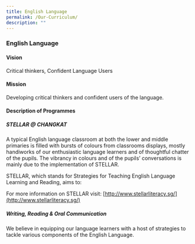 ```yaml
---
title: English Language
permalink: /Our-Curriculum/
description: ""
---
```

### English Language

#### Vision
Critical thinkers, Confident Language Users

#### Mission
Developing critical thinkers and confident users of the language.

#### Description of Programmes

##### STELLAR @ CHANGKAT

A typical English language classroom at both the lower and middle primaries is filled with bursts of colours from classrooms displays, mostly handiworks of our enthusiastic language learners and of thoughtful chatter of the pupils. The vibrancy in colours and of the pupils’ conversations is mainly due to the implementation of STELLAR.

STELLAR, which stands for Strategies for Teaching English Language Learning and Reading, aims to:

For more information on STELLAR visit: [http://www.stellarliteracy.sg/](http://www.stellarliteracy.sg/)

##### Writing, Reading & Oral Communication
We believe in equipping our language learners with a host of strategies to tackle various components of the English Language.

